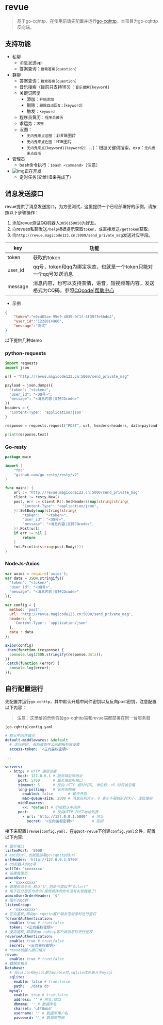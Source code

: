 # revue

> 基于go-cqhttp，在使用前请先配置并运行[go-cqhttp](https://github.com/Mrs4s/go-cqhttp)。本项目为go-cqhttp反向端。

## 支持功能

- 私聊
  - 消息发送api
  - 答案查询：`搜索答案[question]`
- 群聊
  - 答案查询：`搜索答案[question]`
  - 音乐搜索（目前只支持163）：`音乐搜索[keyword]`
  - 关键词回复
    - 添加：`开始添加`
    - 删除：`删除自动回复:[keyword]`
    - 触发：`keyword`
  - 程序员黄历：`程序员黄历`
  - 求运势：`求签`
  - 涩图：
    - `无内鬼来点涩图`：非R18图片
    - `无内鬼来点色图`：R18图片
    - `无内鬼来点{keyword1|keyword2|...}`：根据关键词搜索，exp：`无内鬼来点白毛`
- 管理员
  - bash命令执行：`$bash <command>`（注意）
- ![img](http://cdnimg.violetwsh.com/img/X2D_IQA~B2PGUQX3KM4U29B.png)正在开发
  - 定时任务(交给HB来完成了)

## 消息发送接口

revue提供了消息发送接口，为方便测试，这里提供一个已经部署好的示例，请按照以下步骤操作：

1. 添加revue测试QQ机器人`3056159050`为好友。
2. 向revues私聊发送`/help`根据提示获取`token`，或直接发送`/getToken`获取。
3. 向`http://revue.magicode123.cn:5000/send_private_msg`发送对应字段。

| key     | 功能                                                         |
| ------- | ------------------------------------------------------------ |
| token   | 获取的token                                                  |
| user_id | qq号，token和qq为绑定状态，也就是一个token只能对一个qq号发送消息 |
| message | 消息内容，也可以支持表情，语音，短视频等内容，发送格式为CQ码，参照[CQcode\|帮助中心 ](https://docs.go-cqhttp.org/cqcode/#cqcode) |

- 示例

```json
{
    "token":"e0c405ae-95e9-4039-9f1f-4f39f7e6bde4",
    "user_id":"1228014966",
    "message":"测试"
}
```

以下提供几种demo

### python-requests

```python
import requests
import json

url = "http://revue.magicode123.cn:5000/send_private_msg"

payload = json.dumps({
  "token": "<token>",
  "user_id": "<QQ号>",
  "message": "<消息内容|支持CQcode>"
})
headers = {
  'Content-Type': 'application/json'
}

response = requests.request("POST", url, headers=headers, data=payload)

print(response.text)
```

### Go-resty

```go
package main

import (
	"fmt"
	"github.com/go-resty/resty/v2"
)

func main() {
	url := "http://revue.magicode123.cn:5000/send_private_msg"
	client := resty.New()
	post, err := client.R().SetHeaders(map[string]string{
		"Content-Type": "application/json",
	}).SetBody(map[string]string{
		"token":   "<token>",
		"user_id": "<QQ号>",
		"message": "<消息内容|支持CQcode>",
	}).Post(url)
	if err != nil {
		return
	}
	fmt.Println(string(post.Body()))
}
```

### NodeJs-Axios

```js
var axios = require('axios');
var data = JSON.stringify({
  "token": "<token>",
  "user_id": "<QQ号>",
  "message": "<消息内容|支持CQcode>"
});

var config = {
  method: 'post',
  url: 'http://revue.magicode123.cn:5000/send_private_msg',
  headers: { 
    'Content-Type': 'application/json'
  },
  data : data
};

axios(config)
.then(function (response) {
  console.log(JSON.stringify(response.data));
})
.catch(function (error) {
  console.log(error);
});
```

## 自行配置运行

先配置并运行`go-cqhttp`，其中默认开启中间件密钥以及反向post密钥，注意配置以下内容：

> 注意：这里给的示例假设go-cqhttp端和revue端都部署在同一台服务器

`[go-cqhttp]config.yaml`

```yaml
# 默认中间件锚点
default-middlewares: &default
  # 访问密钥, 强烈推荐在公网的服务器设置
  access-token: '<正向鉴权密钥>'
  
... 

servers:
  - http: # HTTP 通信设置
      host: 127.0.0.1 # 服务端监听地址
      port: 5700      # 服务端监听端口
      timeout: 5      # 反向 HTTP 超时时间, 单位秒，<5 时将被忽略
      long-polling:   # 长轮询拓展
        enabled: false       # 是否开启
        max-queue-size: 2000 # 消息队列大小，0 表示不限制队列大小，谨慎使用
      middlewares:
        <<: *default # 引用默认中间件
      post:           # 反向HTTP POST地址列表
        - url: 'http://127.0.0.1:5000'  # 地址
          secret: '<反向鉴权密钥>'        # 密钥
```

接下来配置`[revue]config.yaml`，在`qqBot-revue`下创建`config.yaml`文件，配置以下内容:

```yaml
# 监听端口
listenPort: '5000'
# api的url,也就是部署go-cqhttp的url
urlHeader: 'http://127.0.0.1:5700'
# qq机器人的qq号
selfId: 'xxxxxxxx'
# 设置管理员
adminUser:
  - 'xxxxxxxxx'
# 管理员命令头,默认"$",则命令类似于"$start"
# 用于区分是否为命令(虽然具体的命令没有实现就是了)
adminUserOrderHeader: '$'
# 监听的qq群
listenGroup:
  - 'xxxxxxxxx'
# 正向鉴权,即向go-cqhttp客户端发送消息时进行鉴权
forwardAuthentication:
  enable: true # true\false
  token: '<正向鉴权密钥>' 
# 反向鉴权,即接收go-cqhttp客户端消息时进行鉴权
reverseAuthentication:
  enable: true # true\false
  secret: '<反向鉴权密钥>'
# revue机器人接口相关
revue:
  enable: true # true\false
# 数据库相关
Database:
  # 当sqlite和mysql都为enable时,sqlite优先级大于mysql
  sqlite:
    enable: false # true\false
    path: './data.db'
  mysql:
    enable: true # true\false
    address: '' # 地址:端口
    dbname: '' # 数据库名
    charset: 'utf8mb4'
    username: '' # 数据库用户名
    password: '' # 数据库密码
```

